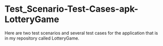 # Test_Scenario-Test-Cases-apk-LotteryGame

Here are two test scenarios and several test cases for the application that is in my repository called LotteryGame. 
